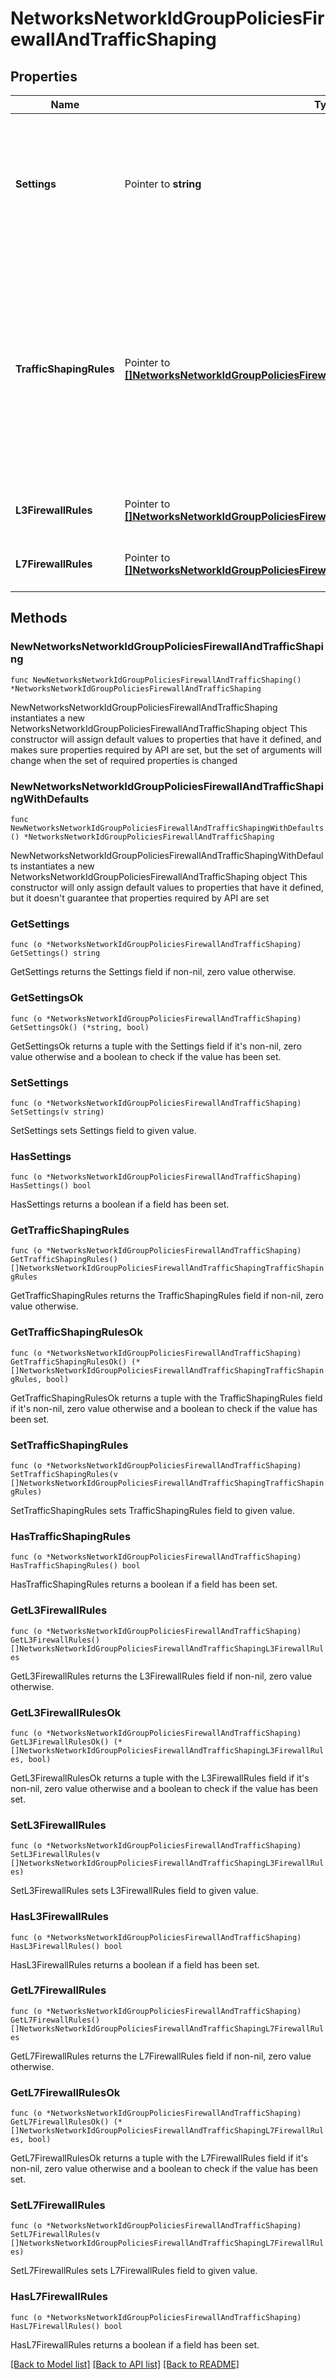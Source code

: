 # NetworksNetworkIdGroupPoliciesFirewallAndTrafficShaping

## Properties

Name | Type | Description | Notes
------------ | ------------- | ------------- | -------------
**Settings** | Pointer to **string** | How firewall and traffic shaping rules are enforced. Can be &#39;network default&#39;, &#39;ignore&#39; or &#39;custom&#39;. | [optional] 
**TrafficShapingRules** | Pointer to [**[]NetworksNetworkIdGroupPoliciesFirewallAndTrafficShapingTrafficShapingRules**](NetworksNetworkIdGroupPoliciesFirewallAndTrafficShapingTrafficShapingRules.md) |     An array of traffic shaping rules. Rules are applied in the order that     they are specified in. An empty list (or null) means no rules. Note that     you are allowed a maximum of 8 rules.  | [optional] 
**L3FirewallRules** | Pointer to [**[]NetworksNetworkIdGroupPoliciesFirewallAndTrafficShapingL3FirewallRules**](NetworksNetworkIdGroupPoliciesFirewallAndTrafficShapingL3FirewallRules.md) | An ordered array of the L3 firewall rules | [optional] 
**L7FirewallRules** | Pointer to [**[]NetworksNetworkIdGroupPoliciesFirewallAndTrafficShapingL7FirewallRules**](NetworksNetworkIdGroupPoliciesFirewallAndTrafficShapingL7FirewallRules.md) | An ordered array of L7 firewall rules | [optional] 

## Methods

### NewNetworksNetworkIdGroupPoliciesFirewallAndTrafficShaping

`func NewNetworksNetworkIdGroupPoliciesFirewallAndTrafficShaping() *NetworksNetworkIdGroupPoliciesFirewallAndTrafficShaping`

NewNetworksNetworkIdGroupPoliciesFirewallAndTrafficShaping instantiates a new NetworksNetworkIdGroupPoliciesFirewallAndTrafficShaping object
This constructor will assign default values to properties that have it defined,
and makes sure properties required by API are set, but the set of arguments
will change when the set of required properties is changed

### NewNetworksNetworkIdGroupPoliciesFirewallAndTrafficShapingWithDefaults

`func NewNetworksNetworkIdGroupPoliciesFirewallAndTrafficShapingWithDefaults() *NetworksNetworkIdGroupPoliciesFirewallAndTrafficShaping`

NewNetworksNetworkIdGroupPoliciesFirewallAndTrafficShapingWithDefaults instantiates a new NetworksNetworkIdGroupPoliciesFirewallAndTrafficShaping object
This constructor will only assign default values to properties that have it defined,
but it doesn't guarantee that properties required by API are set

### GetSettings

`func (o *NetworksNetworkIdGroupPoliciesFirewallAndTrafficShaping) GetSettings() string`

GetSettings returns the Settings field if non-nil, zero value otherwise.

### GetSettingsOk

`func (o *NetworksNetworkIdGroupPoliciesFirewallAndTrafficShaping) GetSettingsOk() (*string, bool)`

GetSettingsOk returns a tuple with the Settings field if it's non-nil, zero value otherwise
and a boolean to check if the value has been set.

### SetSettings

`func (o *NetworksNetworkIdGroupPoliciesFirewallAndTrafficShaping) SetSettings(v string)`

SetSettings sets Settings field to given value.

### HasSettings

`func (o *NetworksNetworkIdGroupPoliciesFirewallAndTrafficShaping) HasSettings() bool`

HasSettings returns a boolean if a field has been set.

### GetTrafficShapingRules

`func (o *NetworksNetworkIdGroupPoliciesFirewallAndTrafficShaping) GetTrafficShapingRules() []NetworksNetworkIdGroupPoliciesFirewallAndTrafficShapingTrafficShapingRules`

GetTrafficShapingRules returns the TrafficShapingRules field if non-nil, zero value otherwise.

### GetTrafficShapingRulesOk

`func (o *NetworksNetworkIdGroupPoliciesFirewallAndTrafficShaping) GetTrafficShapingRulesOk() (*[]NetworksNetworkIdGroupPoliciesFirewallAndTrafficShapingTrafficShapingRules, bool)`

GetTrafficShapingRulesOk returns a tuple with the TrafficShapingRules field if it's non-nil, zero value otherwise
and a boolean to check if the value has been set.

### SetTrafficShapingRules

`func (o *NetworksNetworkIdGroupPoliciesFirewallAndTrafficShaping) SetTrafficShapingRules(v []NetworksNetworkIdGroupPoliciesFirewallAndTrafficShapingTrafficShapingRules)`

SetTrafficShapingRules sets TrafficShapingRules field to given value.

### HasTrafficShapingRules

`func (o *NetworksNetworkIdGroupPoliciesFirewallAndTrafficShaping) HasTrafficShapingRules() bool`

HasTrafficShapingRules returns a boolean if a field has been set.

### GetL3FirewallRules

`func (o *NetworksNetworkIdGroupPoliciesFirewallAndTrafficShaping) GetL3FirewallRules() []NetworksNetworkIdGroupPoliciesFirewallAndTrafficShapingL3FirewallRules`

GetL3FirewallRules returns the L3FirewallRules field if non-nil, zero value otherwise.

### GetL3FirewallRulesOk

`func (o *NetworksNetworkIdGroupPoliciesFirewallAndTrafficShaping) GetL3FirewallRulesOk() (*[]NetworksNetworkIdGroupPoliciesFirewallAndTrafficShapingL3FirewallRules, bool)`

GetL3FirewallRulesOk returns a tuple with the L3FirewallRules field if it's non-nil, zero value otherwise
and a boolean to check if the value has been set.

### SetL3FirewallRules

`func (o *NetworksNetworkIdGroupPoliciesFirewallAndTrafficShaping) SetL3FirewallRules(v []NetworksNetworkIdGroupPoliciesFirewallAndTrafficShapingL3FirewallRules)`

SetL3FirewallRules sets L3FirewallRules field to given value.

### HasL3FirewallRules

`func (o *NetworksNetworkIdGroupPoliciesFirewallAndTrafficShaping) HasL3FirewallRules() bool`

HasL3FirewallRules returns a boolean if a field has been set.

### GetL7FirewallRules

`func (o *NetworksNetworkIdGroupPoliciesFirewallAndTrafficShaping) GetL7FirewallRules() []NetworksNetworkIdGroupPoliciesFirewallAndTrafficShapingL7FirewallRules`

GetL7FirewallRules returns the L7FirewallRules field if non-nil, zero value otherwise.

### GetL7FirewallRulesOk

`func (o *NetworksNetworkIdGroupPoliciesFirewallAndTrafficShaping) GetL7FirewallRulesOk() (*[]NetworksNetworkIdGroupPoliciesFirewallAndTrafficShapingL7FirewallRules, bool)`

GetL7FirewallRulesOk returns a tuple with the L7FirewallRules field if it's non-nil, zero value otherwise
and a boolean to check if the value has been set.

### SetL7FirewallRules

`func (o *NetworksNetworkIdGroupPoliciesFirewallAndTrafficShaping) SetL7FirewallRules(v []NetworksNetworkIdGroupPoliciesFirewallAndTrafficShapingL7FirewallRules)`

SetL7FirewallRules sets L7FirewallRules field to given value.

### HasL7FirewallRules

`func (o *NetworksNetworkIdGroupPoliciesFirewallAndTrafficShaping) HasL7FirewallRules() bool`

HasL7FirewallRules returns a boolean if a field has been set.


[[Back to Model list]](../README.md#documentation-for-models) [[Back to API list]](../README.md#documentation-for-api-endpoints) [[Back to README]](../README.md)


